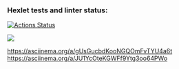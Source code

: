### Hexlet tests and linter status:
[![Actions Status](https://github.com/SpimenS/python-project-49/actions/workflows/hexlet-check.yml/badge.svg)](https://github.com/SpimenS/python-project-49/actions)

<a href="https://codeclimate.com/github/SpimenS/python-project-49/maintainability"><img 
src="https://api.codeclimate.com/v1/badges/2101b62a1eaa97209a2a/maintainability" /></a>

https://asciinema.org/a/gUsGucbdKooNGQOmFvTYU4a6t
https://asciinema.org/a/JU1YcOteKGWFf9Ytg3oo64PWo
